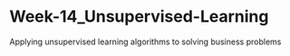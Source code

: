 # Week-14_Unsupervised-Learning
Applying unsupervised learning algorithms to solving business problems

